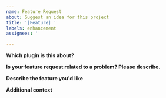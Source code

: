 ```yaml
---
name: Feature Request
about: Suggest an idea for this project
title: '[Feature] '
labels: enhancement
assignees: ''

---
```


**Which plugin is this about?**
<!--  -->

**Is your feature request related to a problem? Please describe.**
<!-- A clear and concise description of what the problem is. Ex. I'm always frustrated when [...] -->

**Describe the feature you'd like**
<!-- A clear and concise description of what you want to happen. -->

**Additional context**
<!-- Add any other context or screenshots about the feature request here. -->
